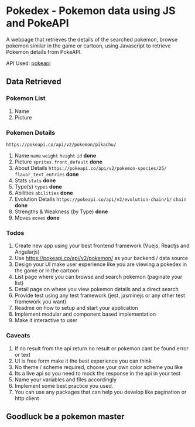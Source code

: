 # Pokedex - Pokemon data using JS and PokeAPI

A webpage that retrieves the details of the searched pokemon, browse pokemon similar in the game or cartoon, using Javascript to retrieve Pokemon details from PokeAPI.

API Used: [pokeapi](https://pokeapi.co/api/v2/pokemon/)

## Data Retrieved

### Pokemon List

1. Name
2. Picture

### Pokemon Details

`https://pokeapi.co/api/v2/pokemon/pikachu/`

1. Name `name` `weight` `height` `id` **done**
2. Picture `sprites.front_default` **done**
3. About Details `https://pokeapi.co/api/v2/pokemon-species/25/` `flavor_text_entries` **done**
4. Stats `stats` **done**
5. Type(s) `types` **done**
6. Abilities `abilities` **done**
7. Evolution Details `https://pokeapi.co/api/v2/evolution-chain/1/` `chain` **done**
8. Strengths & Weakness (by Type) **done**
9. Moves `moves` **done**

### Todos

1. Create new app using your best frontend framework (Vuejs, Reactjs and Angularjs)
2. Use https://pokeapi.co/api/v2/pokemon/ as your backend / data source
3. Design your UI make user experience like you are viewing a pokedex in the game or in the cartoon
4. List page where you can browse and search pokemon (paginate your list)
5. Detail page on where you view pokemon details and a direct search
6. Provide test using any test framework (jest, jasminejs or any other test framework you want)
7. Readme on how to setup and start your application
8. Implement modular and component based implementation
9. Make it interactive to user

### Caveats

1. If no result from the api return no result or pokemon cant be found error or text
2. UI is free form make it the best experience you can think
3. No theme / scheme required, choose your own color scheme you like
4. Its a live api so you need to mock the response in the api in your test
5. Name your variables and files accordingly
6. Implement some best practice you used.
7. You can use any packages that can help you develop like pagination or http client

## Goodluck be a pokemon master
